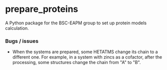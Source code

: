 # prepare_proteins
A Python package for the BSC-EAPM group to set up protein models calculation.

### Bugs / issues 

* When the systems are prepared, some HETATMS change its chain to a different one. For example, in a system with zincs as a cofactor, after the processing, some structures change the chain from "A" to "B". 

